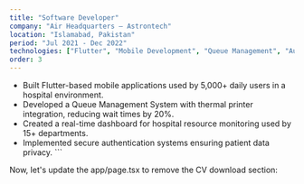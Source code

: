 ```yaml
---
title: "Software Developer"
company: "Air Headquarters — Astrontech"
location: "Islamabad, Pakistan"
period: "Jul 2021 - Dec 2022"
technologies: ["Flutter", "Mobile Development", "Queue Management", "Authentication"]
order: 3
---
```


- Built Flutter-based mobile applications used by 5,000+ daily users in a hospital environment.
- Developed a Queue Management System with thermal printer integration, reducing wait times by 20%.
- Created a real-time dashboard for hospital resource monitoring used by 15+ departments.
- Implemented secure authentication systems ensuring patient data privacy.
\`\`\`

Now, let's update the app/page.tsx to remove the CV download section:
